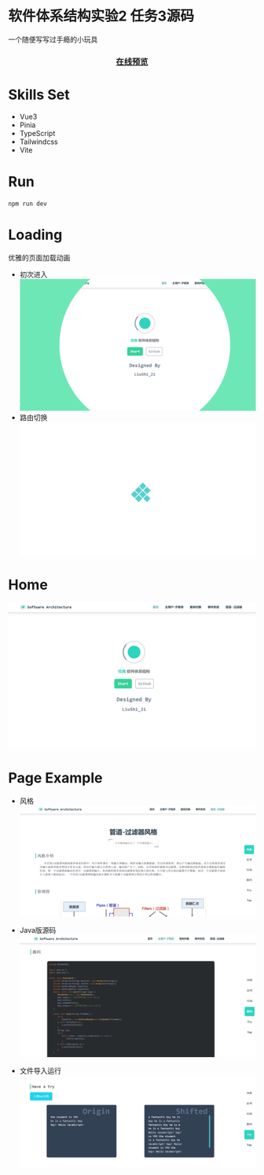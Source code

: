 # 软件体系结构实验2 任务3源码
一个随便写写过手瘾的小玩具

<div align="center"><h3><a href="https://marchrory.github.io/software_architecture_lab2/#/home" target="_blank">在线预览</a><h3></div>  

# Skills Set
- Vue3
- Pinia
- TypeScript
- Tailwindcss
- Vite

# Run
```shell
npm run dev
```

# Loading
优雅的页面加载动画

- 初次进入
  ![image](https://github.com/MarchRory/software_architecture_lab2/blob/master/public/FEAnimation.png)
- 路由切换
  ![image](https://github.com/MarchRory/software_architecture_lab2/blob/master/public/routerAnimation.png)

# Home
  ![image](https://github.com/MarchRory/software_architecture_lab2/blob/master/public/home.png)

# Page Example
- 风格
  ![image](https://github.com/MarchRory/software_architecture_lab2/blob/master/public/page.png)
  
- Java版源码
  ![image](https://github.com/MarchRory/software_architecture_lab2/blob/master/public/sourceCode.png)

- 文件导入运行
  ![image](https://github.com/MarchRory/software_architecture_lab2/blob/master/public/test.png)
  

